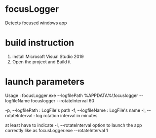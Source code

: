 # focusLogger
Detects focused windows app

# build instruction
1. install Microsoft Visual Studio 2019
2. Open the project and Build it

# launch parameters
Usage :
focusLogger.exe --logfilePath %APPDATA%\focuslogger --logfileName focuslogger --rotateInterval 60

-p, --logfilePath : LogFile's path 
-f, --logfileName : LogFile's name 
-l, --rotateInterval : log rotation interval in minutes

at least have to indicate -l, --rotateInterval option to launch the app correctly
like as
focusLogger.exe --rotateInterval 1


